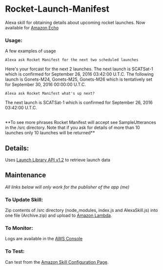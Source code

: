 # Rocket-Launch-Manifest

Alexa skill for obtaining details about upcoming rocket launches. Now available for [Amazon Echo](http://alexa.amazon.com/spa/index.html#skills/beta/amzn1.ask.skill.e387cc51-e511-4e1a-8281-bc9b0eaadd30/?ref=skill_dsk_skb_ys_3)


### Usage:

A few examples of usage

```
Alexa ask Rocket Manifest for the next two scheduled launches
```

Here's your forcast for the next 2 launches. The next launch is SCATSat-1 which is confirmed for September 26, 2016 03:42:00 U.T.C. The following launch is Gonets-M24, Gonets-M25, Gonets-M26 which is tentatively set for September 30, 2016 00:00:00 U.T.C.

```
Alexa ask Rocket Manifest what's up next?
```

The next launch is SCATSat-1 which is confirmed for September 26, 2016 03:42:00 U.T.C.

<br>
**To see more phrases Rocket Manifest will accept see SampleUtterances in the /src directory. Note that if you ask for details of more than 10 launches only 10 launches will be returned**


## Details:

Uses [Launch Library API v1.2](https://www.launchlibrary.net/1.2/docs/api.html) to retrieve launch data



## Maintenance
*All links below will only work for the publisher of the app (me)*

### To Update Skill:

Zip contents of /src directory (node_modules, index.js and AlexaSkill.js) into one file (Archive.zip) and upload to [Amazon Lambda](https://console.aws.amazon.com/lambda/home?region=us-east-1).


### To Monitor:

Logs are available in the [AWS Console](https://console.aws.amazon.com/cloudwatch/home?region=us-east-1)


### To Test:

Can test from the [Amazon Skill Configuration Page](https://developer.amazon.com/edw/home.html#/skill/amzn1.ask.skill.e387cc51-e511-4e1a-8281-bc9b0eaadd30/en_US/testing).
